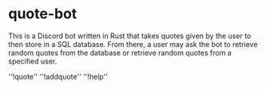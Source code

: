 # quote-bot
This is a Discord bot written in Rust that takes quotes given by the user to then store in a SQL database. From there, a user may ask the bot to retrieve random quotes from the database or retrieve random quotes from a specified user.

''!quote''
''!addquote''
''!help''
